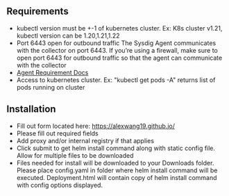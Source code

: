 ## Requirements

* kubectl version must be +-1 of kubernetes cluster. Ex: K8s cluster v1.21, kubectl version can be 1.20,1.21,1.22
* Port 6443 open for outbound traffic The Sysdig Agent communicates with the collector on port 6443. If you’re using a firewall, make sure to open port 6443 for outbound traffic so that the agent can communicate with the collector
* [Agent Requirement Docs]([https://docs.sysdig.com/en/docs/installation/sysdig-secure/install-agent-components/installation-requirements/](https://docs.sysdig.com/en/docs/installation/sysdig-secure/install-agent-components/installation-requirements/sysdig-agent/)https://docs.sysdig.com/en/docs/installation/sysdig-secure/install-agent-components/installation-requirements/sysdig-agent/)
* Access to kubernetes cluster. Ex: "kubectl get pods -A" returns list of pods running on cluster

## Installation

* Fill out form located here: https://alexwang19.github.io/
* Please fill out required fields
* Add proxy and/or internal registry if that applies
* Click submit to get helm install command along with static config file. Allow for multiple files to be downloaded
* Files needed for install will be downloaded to your Downloads folder. Please place config.yaml in folder where helm install command will be executed. Deployment.html will contain copy of helm install command with config options displayed.
